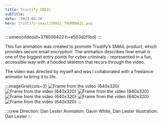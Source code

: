 ```yaml
---
title: Trustify SMAIL
subTitle: ''
date: '2023-04-16'
hero: trustify-smail/SMAIL_THUMBNAIL.png
---
```


:::vimeo{videoid=378506402 h=e503d2f1bd}
:::

This fun animation was created to promote Trustify’s SMAIL product, which provides secure email encryption. The animation describes how email is one of the biggest entry points for cyber criminals - represented in a fun, accessible way with a hooded skeleton that recurs through the video.

The video was directed by myself and was I collaborated with a freelance animator to bring it to life.


:::imageGrid{cols=3}
![Frame from the video {640x320}](/static/images/trustify-smail/frame_41.jpg '')
![Frame from the video {640x320}](/static/images/trustify-smail/frame_977.jpg '')
![Frame from the video {640x320}](/static/images/trustify-smail/frame_1313.jpg '')
![Frame from the video {640x320}](/static/images/trustify-smail/frame_2376.jpg '')
![Frame from the video {640x320}](/static/images/trustify-smail/frame_1018.jpg '')
![Frame from the video {640x320}](/static/images/trustify-smail/frame_1173.jpg '')
:::


:::crew
Direction: Dan Lester
Animation: Gavin White, Dan Lester
Illustration: Dan Lester
:::
